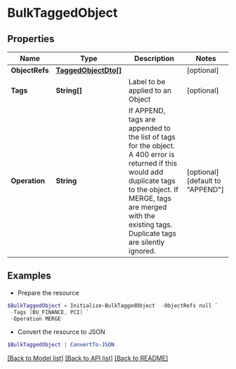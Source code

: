 # BulkTaggedObject
## Properties

Name | Type | Description | Notes
------------ | ------------- | ------------- | -------------
**ObjectRefs** | [**TaggedObjectDto[]**](TaggedObjectDto.md) |  | [optional] 
**Tags** | **String[]** | Label to be applied to an Object | [optional] 
**Operation** | **String** | If APPEND, tags are appended to the list of tags for the object. A 400 error is returned if this would add duplicate tags to the object.  If MERGE, tags are merged with the existing tags. Duplicate tags are silently ignored. | [optional] [default to "APPEND"]

## Examples

- Prepare the resource
```powershell
$BulkTaggedObject = Initialize-BulkTaggedObject  -ObjectRefs null `
 -Tags [BU_FINANCE, PCI] `
 -Operation MERGE
```

- Convert the resource to JSON
```powershell
$BulkTaggedObject | ConvertTo-JSON
```

[[Back to Model list]](../README.md#documentation-for-models) [[Back to API list]](../README.md#documentation-for-api-endpoints) [[Back to README]](../README.md)

